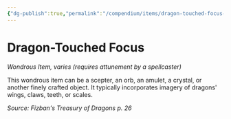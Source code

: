 ```yaml
---
{"dg-publish":true,"permalink":"/compendium/items/dragon-touched-focus-ftd/","tags":["compendium/src/5e/ftd","item/attunement/required","item/rarity/varies","item/wondrous"]}
---
```


# Dragon-Touched Focus
*Wondrous Item, varies (requires attunement by a spellcaster)*  


This wondrous item can be a scepter, an orb, an amulet, a crystal, or another finely crafted object. It typically incorporates imagery of dragons' wings, claws, teeth, or scales.

*Source: Fizban's Treasury of Dragons p. 26*